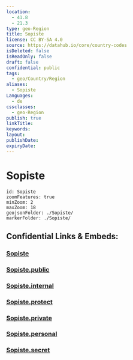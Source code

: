 ```yaml
---
location:
  - 41.8
  - 21.3
type: geo-Region
title: Sopiste
license: CC BY-SA 4.0
source: https://datahub.io/core/country-codes
isDeleted: false
isReadOnly: false
draft: false
confidential: public
tags:
  - geo/Country/Region
aliases:
  - Sopiste
Languages:
  - de
cssclasses:
  - geo-Region
publish: true
linkTitle:
keywords:
layout:
publishDate:
expiryDate:
---
```


# Sopiste

```leaflet
id: Sopiste
zoomFeatures: true 
minZoom: 2 
maxZoom: 18
geojsonFolder: ./Sopiste/
markerFolder: ./Sopiste/
```


## Confidential Links & Embeds: 

### [Sopiste](/_Standards/Earth/Continent/Europe/Europe~South/Macedonia~North/Municipalities~Macedonia/Sopiste.md) 

### [Sopiste.public](/_public/Earth/Continent/Europe/Europe~South/Macedonia~North/Municipalities~Macedonia/Sopiste.public.md) 

### [Sopiste.internal](/_internal/Earth/Continent/Europe/Europe~South/Macedonia~North/Municipalities~Macedonia/Sopiste.internal.md) 

### [Sopiste.protect](/_protect/Earth/Continent/Europe/Europe~South/Macedonia~North/Municipalities~Macedonia/Sopiste.protect.md) 

### [Sopiste.private](/_private/Earth/Continent/Europe/Europe~South/Macedonia~North/Municipalities~Macedonia/Sopiste.private.md) 

### [Sopiste.personal](/_personal/Earth/Continent/Europe/Europe~South/Macedonia~North/Municipalities~Macedonia/Sopiste.personal.md) 

### [Sopiste.secret](/_secret/Earth/Continent/Europe/Europe~South/Macedonia~North/Municipalities~Macedonia/Sopiste.secret.md)

